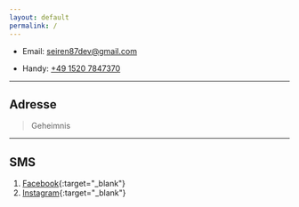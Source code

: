 ```yaml
---
layout: default
permalink: /
---
```


* Email: [seiren87dev@gmail.com](mailto:seiren87dev@gmail.com)

* Handy: [+49 1520 7847370](tel:+49-1520-784-7370)

---

## Adresse

> Geheimnis

---

## SMS

1. [Facebook](https://www.facebook.com/yseiren87){:target="_blank"}
2. [Instagram](https://www.instagram.com/seiren87/?hl=de){:target="_blank"}

